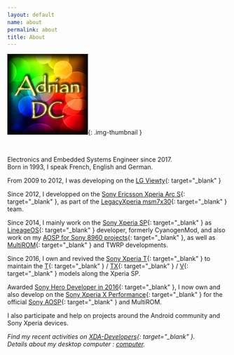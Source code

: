 ```yaml
---
layout: default
name: about
permalink: about
title: About
---
```


![AdrianDC](images/adriandc.png){: .img-thumbnail }

<br />

Electronics and Embedded Systems Engineer since 2017.  
Born in 1993, I speak French, English and German.

From 2009 to 2012, I was developing on the [LG Viewty](http://www.gsmarena.com/lg_ku990_viewty-2070.php){: target="_blank" }

Since 2012, I developped on the [Sony Ericsson Xperia Arc S](http://www.gsmarena.com/sony_ericsson_xperia_arc_s-4134.php){: target="_blank" }, as part of the [LegacyXperia msm7x30](http://legacyxperia.github.io){: target="_blank" } team.

Since 2014, I mainly work on the [Sony Xperia SP](http://www.gsmarena.com/sony_xperia_sp-5364.php){: target="_blank" } as [LineageOS](http://lineageos.org){: target="_blank" } developer, formerly CyanogenMod, and also work on my [AOSP for Sony 8960 projects](https://github.com/AdrianDC?tab=repositories&q=development){: target="_blank" }, as well as [MultiROM](https://github.com/multirom-dev){: target="_blank" } and TWRP developments.

Since 2016, I own and revived the [Sony Xperia T](http://www.gsmarena.com/sony_xperia_t-4899.php){: target="_blank" } to maintain the [T](http://www.gsmarena.com/sony_xperia_t-4899.php){: target="_blank" } /
[TX](http://www.gsmarena.com/sony_xperia_tx-4959.php){: target="_blank" } /
[V](http://www.gsmarena.com/sony_xperia_v-4958.php){: target="_blank" } models along the Xperia SP.

Awarded [Sony Hero Developer in 2016](https://developer.sonymobile.com/2016/09/14/adrian){: target="_blank" }, I now own and also develop on the [Sony Xperia X Performance](http://www.gsmarena.com/sony_xperia_x_performance-7949.php){: target="_blank" } for the official [Sony AOSP](https://github.com/sonyxperiadev){: target="_blank" } and MultiROM.

I also participate and help on projects around the Android community and Sony Xperia devices.

*Find my recent activities on [XDA-Developers](http://forum.xda-developers.com/member.php?u=2233641){: target="_blank" }.*  
*Details about my desktop computer : [computer](/computer).*
